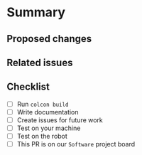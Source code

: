 # Summary
<!--- Provide a general summary of the changes -->

## Proposed changes
<!--- Describe your changes and why they are necessary. -->

## Related issues
<!--- Mention (link) related issues. -->
<!--- If you suggest a new feature, please discuss it in an issue first. -->
<!--- If fixing a bug, there should be an issue describing it with steps to reproduce -->

## Checklist

- [ ] Run `colcon build`
- [ ] Write documentation
- [ ] Create issues for future work
- [ ] Test on your machine
- [ ] Test on the robot
- [ ] This PR is on our `Software` project board
